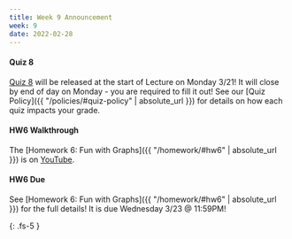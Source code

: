 ```yaml
---
title: Week 9 Announcement
week: 9
date: 2022-02-28
---
```

#### Quiz 8
[Quiz 8](https://forms.gle/QnLXkjco1C3LM1Xu6) will be released at the start of Lecture on Monday 3/21! It will close by end of day on Monday - you are required to fill it out! See our [Quiz Policy]({{ "/policies/#quiz-policy" | absolute_url }}) for details on how each quiz impacts your grade.

#### HW6 Walkthrough
The [Homework 6: Fun with Graphs]({{ "/homework/#hw6" | absolute_url }}) is on [YouTube](https://youtu.be/P3QVC6Wo6LY).

#### HW6 Due
See [Homework 6: Fun with Graphs]({{ "/homework/#hw6" | absolute_url }}) for the full details! It is due Wednesday 3/23 @ 11:59PM!




{: .fs-5 }